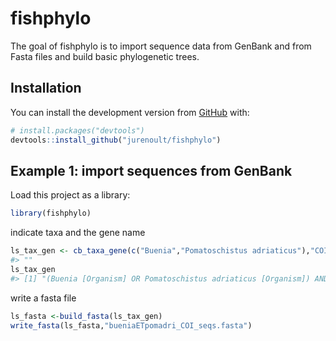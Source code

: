 
<!-- README.md is generated from README.Rmd. Please edit that file -->

# fishphylo

<!-- badges: start -->

<!-- badges: end -->

The goal of fishphylo is to import sequence data from GenBank and from
Fasta files and build basic phylogenetic trees.

## Installation

You can install the development version from
[GitHub](https://github.com/) with:

``` r
# install.packages("devtools")
devtools::install_github("jurenoult/fishphylo")
```

## Example 1: import sequences from GenBank

Load this project as a library:

``` r
library(fishphylo)
```

indicate taxa and the gene name

``` r
ls_tax_gen <- cb_taxa_gene(c("Buenia","Pomatoschistus adriaticus"),"COI")
#> ""
ls_tax_gen
#> [1] "(Buenia [Organism] OR Pomatoschistus adriaticus [Organism]) AND COI[Gene]"
```

write a fasta file

``` r
ls_fasta <-build_fasta(ls_tax_gen)
write_fasta(ls_fasta,"bueniaETpomadri_COI_seqs.fasta")
```
